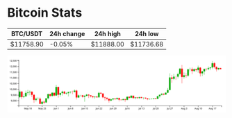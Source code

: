 # Bitcoin Stats

BTC/USDT|24h change|24h high|24h low|
|---|---|---|---|
|$11758.90|-0.05%|$11888.00|$11736.68|

<img src="./chart.svg">
